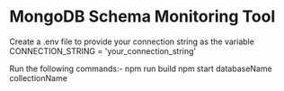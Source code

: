 # MongoDB Schema Monitoring Tool

Create a .env file to provide your connection string as the variable CONNECTION_STRING = 'your_connection_string'

Run the following commands:-
npm run build
npm start databaseName collectionName
